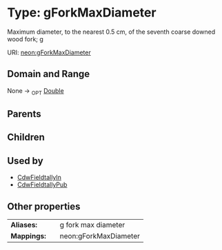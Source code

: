 
# Type: gForkMaxDiameter


Maximum diameter, to the nearest 0.5 cm, of the seventh coarse downed wood fork; g

URI: [neon:gForkMaxDiameter](https://data.neonscience.org/gForkMaxDiameter)


## Domain and Range

None ->  <sub>OPT</sub> [Double](types/Double.md)

## Parents


## Children


## Used by

 * [CdwFieldtallyIn](CdwFieldtallyIn.md)
 * [CdwFieldtallyPub](CdwFieldtallyPub.md)

## Other properties

|  |  |  |
| --- | --- | --- |
| **Aliases:** | | g fork max diameter |
| **Mappings:** | | neon:gForkMaxDiameter |

